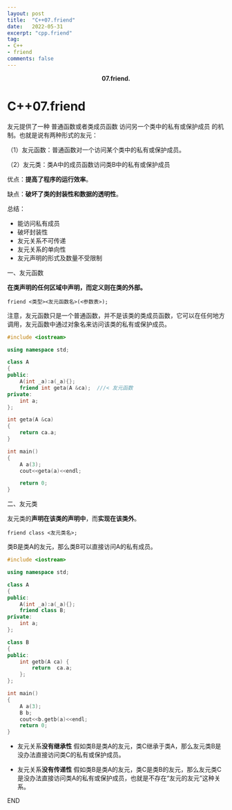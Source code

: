 ```yaml
---
layout: post
title:  "C++07.friend"
date:   2022-05-31
excerpt: "cpp.friend"
tag:
- C++
- friend
comments: false
---
```


<center><b>07.friend.</b> </center>

# C++07.friend

友元提供了一种 普通函数或者类成员函数 访问另一个类中的私有或保护成员 的机制。也就是说有两种形式的友元：

（1）友元函数：普通函数对一个访问某个类中的私有或保护成员。

（2）友元类：类A中的成员函数访问类B中的私有或保护成员

优点：**提高了程序的运行效率**。

缺点：**破坏了类的封装性和数据的透明性**。

总结：

- 能访问私有成员
- 破坏封装性
- 友元关系不可传递
- 友元关系的单向性
- 友元声明的形式及数量不受限制

一、友元函数

**在类声明的任何区域中声明，而定义则在类的外部。**

```
friend <类型><友元函数名>(<参数表>);
```

注意，友元函数只是一个普通函数，并不是该类的类成员函数，它可以在任何地方调用，友元函数中通过对象名来访问该类的私有或保护成员。

```c++
#include <iostream>

using namespace std;

class A
{
public:
    A(int _a):a(_a){};
    friend int geta(A &ca);  ///< 友元函数
private:
    int a;
};

int geta(A &ca) 
{
    return ca.a;
}

int main()
{
    A a(3);    
    cout<<geta(a)<<endl;

    return 0;
}
```

二、友元类

友元类的**声明在该类的声明中**，而**实现在该类外**。

```
friend class <友元类名>;
```

类B是类A的友元，那么类B可以直接访问A的私有成员。

```c++
#include <iostream>

using namespace std;

class A
{
public:
    A(int _a):a(_a){};
    friend class B;
private:
    int a;
};

class B
{
public:
    int getb(A ca) {
        return  ca.a; 
    };
};

int main() 
{
    A a(3);
    B b;
    cout<<b.getb(a)<<endl;
    return 0;
}
```



- 友元关系**没有继承性** 假如类B是类A的友元，类C继承于类A，那么友元类B是没办法直接访问类C的私有或保护成员。

- 友元关系**没有传递性** 假如类B是类A的友元，类C是类B的友元，那么友元类C是没办法直接访问类A的私有或保护成员，也就是不存在“友元的友元”这种关系。

  

END